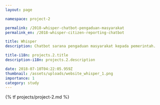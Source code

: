 ```yaml
---
layout: page

namespace: project-2

permalink: /2018-whisper-chatbot-pengaduan-masyarakat
permalink_en: /2018-whisper-citizen-reporting-chatbot

title: Whisper
description: Chatbot sarana pengaduan masyarakat kepada pemerintah.

title-i18n: projects.2.title
description-i18n: projects.2.description

date: 2018-07-10T04:22:05.959Z
thumbnail: /assets/uploads/website_whisper_1.png
importance: 1
category: study
---
```


{% tf projects/project-2.md %}

